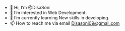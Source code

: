 - 👋 Hi, I’m @DisaSoni
- 👀 I’m interested in Web Development.
- 🌱 I’m currently learning New skills in developing.
- 📫 How to reach me via email Disasoni09@gmail.com

<!---
DisaSoni/DisaSoni is a ✨ special ✨ repository because its `README.md` (this file) appears on your GitHub profile.
You can click the Preview link to take a look at your changes.
--->
